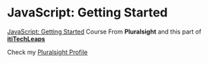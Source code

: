 # JavaScript: Getting Started

[JavaScript: Getting Started](https://www.pluralsight.com/courses/javascript-getting-started) Course From **Pluralsight** and this part of **[itiTechLeaps](https://maharatech.gov.eg/mod/page/view.php?id=11004)**

Check my [Pluralsight Profile](https://app.pluralsight.com/profile/mohammad-hosam)